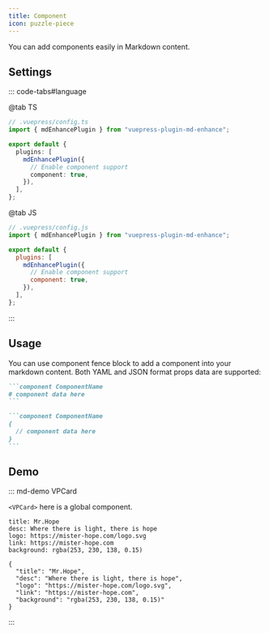 ```yaml
---
title: Component
icon: puzzle-piece
---
```


You can add components easily in Markdown content.

<!-- more -->

## Settings

::: code-tabs#language

@tab TS

```ts {8}
// .vuepress/config.ts
import { mdEnhancePlugin } from "vuepress-plugin-md-enhance";

export default {
  plugins: [
    mdEnhancePlugin({
      // Enable component support
      component: true,
    }),
  ],
};
```

@tab JS

```js {8}
// .vuepress/config.js
import { mdEnhancePlugin } from "vuepress-plugin-md-enhance";

export default {
  plugins: [
    mdEnhancePlugin({
      // Enable component support
      component: true,
    }),
  ],
};
```

:::

<!-- #region after -->

## Usage

You can use component fence block to add a component into your markdown content. Both YAML and JSON format props data are supported:

````md
```component ComponentName
# component data here
```

```component ComponentName
{
  // component data here
}
```
````

## Demo

::: md-demo VPCard

`<VPCard>` here is a global component.

```component VPCard
title: Mr.Hope
desc: Where there is light, there is hope
logo: https://mister-hope.com/logo.svg
link: https://mister-hope.com
background: rgba(253, 230, 138, 0.15)
```

```component VPCard
{
  "title": "Mr.Hope",
  "desc": "Where there is light, there is hope",
  "logo": "https://mister-hope.com/logo.svg",
  "link": "https://mister-hope.com",
  "background": "rgba(253, 230, 138, 0.15)"
}
```

:::

<!-- #endregion after -->
